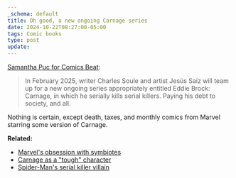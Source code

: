```yaml
---
_schema: default
title: Oh good, a new ongoing Carnage series
date: 2024-10-22T08:27:00-05:00
tags: Comic books
type: post
update:
---
```

<a href="https://www.comicsbeat.com/nycc-24-eddie-brock-is-the-new-carnage/" target="_blank" rel="noopener">Samantha Puc for Comics Beat</a>:

> In February 2025, writer Charles Soule and artist Jesús Saíz will team up for a new ongoing series appropriately entitled Eddie Brock: Carnage, in which he serially kills serial killers. Paying his debt to society, and all.

Nothing is certain, except death, taxes, and monthly comics from Marvel starring some version of Carnage.

**Related:**

* [Marvel's obsession with symbiotes](https://crashthearcade.com/blog/2023/03-21-marvel-enough-symbiotes/)
* [Carnage as a "tough" character](https://crashthearcade.com/blog/2022/09-26-carnage-sentry-marvel-comics/)
* [Spider-Man's serial killer villain](https://crashthearcade.com/blog/2021/10-03-ill-admit-ive-never-been-a-fan-of-the-carnage/)